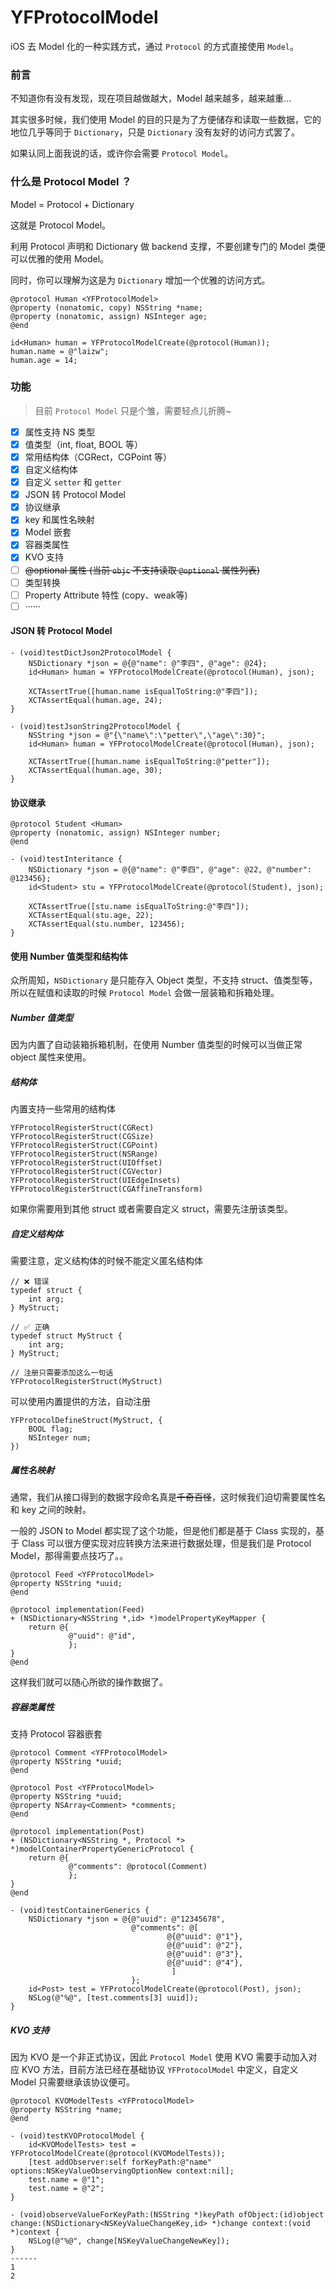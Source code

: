 # YFProtocolModel

iOS 去 Model 化的一种实践方式，通过 `Protocol` 的方式直接使用 `Model`。

### 前言

不知道你有没有发现，现在项目越做越大，Model 越来越多，越来越重...

其实很多时候，我们使用 Model 的目的只是为了方便储存和读取一些数据，它的地位几乎等同于 `Dictionary`，只是 `Dictionary` 没有友好的访问方式罢了。

如果认同上面我说的话，或许你会需要 `Protocol Model`。


### 什么是 Protocol Model ？

Model = Protocol + Dictionary

这就是 Protocol Model。

利用 Protocol 声明和 Dictionary 做 backend 支撑，不要创建专门的 Model 类便可以优雅的使用 Model。

同时，你可以理解为这是为 `Dictionary` 增加一个优雅的访问方式。

```objc
@protocol Human <YFProtocolModel>
@property (nonatomic, copy) NSString *name;
@property (nonatomic, assign) NSInteger age;
@end

id<Human> human = YFProtocolModelCreate(@protocol(Human));
human.name = @"laizw";
human.age = 14;
```

### 功能

> 目前 `Protocol Model` 只是个雏，需要轻点儿折腾~

- [x] 属性支持 NS 类型
- [x] 值类型（int, float, BOOL 等）
- [x] 常用结构体（CGRect，CGPoint 等）
- [x] 自定义结构体
- [x] 自定义 `setter` 和 `getter`
- [x] JSON 转 Protocol Model
- [x] 协议继承
- [x] key 和属性名映射
- [x] Model 嵌套
- [x] 容器类属性
- [x] KVO 支持
- [ ] ~~@optional 属性 (当前 `objc` 不支持读取 `@optional` 属性列表)~~
- [ ] 类型转换
- [ ] Property Attribute 特性 (copy、weak等)
- [ ] ······

#### JSON 转 Protocol Model

```objc
- (void)testDictJson2ProtocolModel {
    NSDictionary *json = @{@"name": @"李四", @"age": @24};
    id<Human> human = YFProtocolModelCreate(@protocol(Human), json);
    
    XCTAssertTrue([human.name isEqualToString:@"李四"]);
    XCTAssertEqual(human.age, 24);
}

- (void)testJsonString2ProtocolModel {
    NSString *json = @"{\"name\":\"petter\",\"age\":30}";
    id<Human> human = YFProtocolModelCreate(@protocol(Human), json);
    
    XCTAssertTrue([human.name isEqualToString:@"petter"]);
    XCTAssertEqual(human.age, 30);
}
```

#### 协议继承

```objc
@protocol Student <Human>
@property (nonatomic, assign) NSInteger number;
@end

- (void)testInteritance {
    NSDictionary *json = @{@"name": @"李四", @"age": @22, @"number": @123456};
    id<Student> stu = YFProtocolModelCreate(@protocol(Student), json);
    
    XCTAssertTrue([stu.name isEqualToString:@"李四"]);
    XCTAssertEqual(stu.age, 22);
    XCTAssertEqual(stu.number, 123456);
}
```

#### 使用 Number 值类型和结构体

众所周知，`NSDictionary` 是只能存入 Object 类型，不支持 struct、值类型等，所以在赋值和读取的时候 `Protocol Model` 会做一层装箱和拆箱处理。

##### Number 值类型

因为内置了自动装箱拆箱机制，在使用 Number 值类型的时候可以当做正常 object 属性来使用。

##### 结构体

内置支持一些常用的结构体

```objc
YFProtocolRegisterStruct(CGRect)
YFProtocolRegisterStruct(CGSize)
YFProtocolRegisterStruct(CGPoint)
YFProtocolRegisterStruct(NSRange)
YFProtocolRegisterStruct(UIOffset)
YFProtocolRegisterStruct(CGVector)
YFProtocolRegisterStruct(UIEdgeInsets)
YFProtocolRegisterStruct(CGAffineTransform)
```

如果你需要用到其他 struct 或者需要自定义 struct，需要先注册该类型。

##### 自定义结构体

需要注意，定义结构体的时候不能定义匿名结构体

```objc
// ❌ 错误
typedef struct {
    int arg;
} MyStruct;

// ✅ 正确
typedef struct MyStruct {
    int arg;
} MyStruct;

// 注册只需要添加这么一句话
YFProtocolRegisterStruct(MyStruct)
```

可以使用内置提供的方法，自动注册

```objc
YFProtocolDefineStruct(MyStruct, {
    BOOL flag;
    NSInteger num;
})
```

##### 属性名映射

通常，我们从接口得到的数据字段命名真是~~千奇百怪~~，这时候我们迫切需要属性名和 key 之间的映射。

一般的 JSON to Model 都实现了这个功能，但是他们都是基于 Class 实现的，基于 Class 可以很方便实现对应转换方法来进行数据处理，但是我们是 Protocol Model，那得需要点技巧了。。

```objc
@protocol Feed <YFProtocolModel>
@property NSString *uuid;
@end

@protocol implementation(Feed)
+ (NSDictionary<NSString *,id> *)modelPropertyKeyMapper {
    return @{
             @"uuid": @"id",
             };
}
@end
```

这样我们就可以随心所欲的操作数据了。

##### 容器类属性

支持 Protocol 容器嵌套

```objc
@protocol Comment <YFProtocolModel>
@property NSString *uuid;
@end

@protocol Post <YFProtocolModel>
@property NSString *uuid;
@property NSArray<Comment> *comments;
@end

@protocol implementation(Post)
+ (NSDictionary<NSString *, Protocol *> *)modelContainerPropertyGenericProtocol {
    return @{
             @"comments": @protocol(Comment)
             };
}
@end

- (void)testContainerGenerics {
    NSDictionary *json = @{@"uuid": @"12345678",
                           @"comments": @[
                                   @{@"uuid": @"1"},
                                   @{@"uuid": @"2"},
                                   @{@"uuid": @"3"},
                                   @{@"uuid": @"4"},
                                    ]
                           };
    id<Post> test = YFProtocolModelCreate(@protocol(Post), json);
    NSLog(@"%@", [test.comments[3] uuid]);
}
```

##### KVO 支持

因为 KVO 是一个非正式协议，因此 `Protocol Model` 使用 KVO 需要手动加入对应 KVO 方法，目前方法已经在基础协议 `YFProtocolModel` 中定义，自定义 Model 只需要继承该协议便可。

```
@protocol KVOModelTests <YFProtocolModel>
@property NSString *name;
@end

- (void)testKVOProtocolModel {
    id<KVOModelTests> test = YFProtocolModelCreate(@protocol(KVOModelTests));
    [test addObserver:self forKeyPath:@"name" options:NSKeyValueObservingOptionNew context:nil];
    test.name = @"1";
    test.name = @"2";
}

- (void)observeValueForKeyPath:(NSString *)keyPath ofObject:(id)object change:(NSDictionary<NSKeyValueChangeKey,id> *)change context:(void *)context {
    NSLog(@"%@", change[NSKeyValueChangeNewKey]);
}
------
1
2
```

